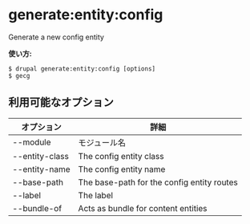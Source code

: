 # generate:entity:config
Generate a new config entity

**使い方:**
```
$ drupal generate:entity:config [options]
$ gecg  
```

## 利用可能なオプション
オプション | 詳細
-------|-------------
--module | モジュール名
--entity-class | The config entity class
--entity-name | The config entity name
--base-path | The base-path for the config entity routes
--label | The label
--bundle-of | Acts as bundle for content entities

